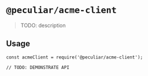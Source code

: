 # `@peculiar/acme-client`

> TODO: description

## Usage

```
const acmeClient = require('@peculiar/acme-client');

// TODO: DEMONSTRATE API
```
